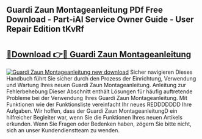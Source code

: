 ## Guardi Zaun Montageanleitung PDf Free Download - Part-iAI Service Owner Guide - User Repair Edition tKvRf

# <h2><a href="http://df7zjl.blite.top/?on=Guardi+Zaun+Montageanleitung">🔗Download 👉🔴 Guardi Zaun Montageanleitung</a></h2>

[![Guardi Zaun Montageanleitung new download](https://i.imgur.com/lujVjoI.png)](http://df7zjl.blite.top/?on=Guardi+Zaun+Montageanleitung)
Sicher navigieren Dieses Handbuch führt Sie sicher durch den Prozess der Einrichtung, Verwendung und Wartung Ihres neuen Guardi Zaun Montageanleitung. Anleitung zur Fehlerbehebung Dieser Abschnitt enthält Lösungen für häufig auftretende Probleme bei der Verwendung Ihres Guardi Zaun Montageanleitung. Mit Funktionen wie der Funktionsliste vereinfacht Ihr neues REDDDDDDD Ihre Aufgaben. Wir hoffen, dass der Guardi Zaun MontageanleitungD ein hilfreicher Begleiter war, wenn Sie die Funktionen Ihres neuen Artikels erkunden. Wenn Sie Fragen oder Bedenken haben, zögern Sie bitte nicht, sich an unser Kundendienstteam zu wenden.
